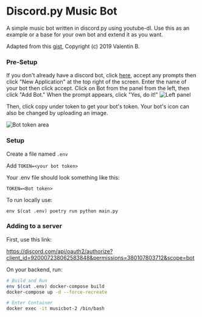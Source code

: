 # Discord.py Music Bot

A simple music bot written in discord.py using youtube-dl. Use this as an example or a base for your own bot and extend it as you want. 

Adapted from this [gist](https://gist.github.com/vbe0201/ade9b80f2d3b64643d854938d40a0a2d), Copyright (c) 2019 Valentin B.

### Pre-Setup

If you don't already have a discord bot, click [here](https://discordapp.com/developers/), accept any prompts then click "New Application" at the top right of the screen.  Enter the name of your bot then click accept.  Click on Bot from the panel from the left, then click "Add Bot."  When the prompt appears, click "Yes, do it!" 
![Left panel](https://i.imgur.com/hECJYWK.png)

Then, click copy under token to get your bot's token. Your bot's icon can also be changed by uploading an image.

![Bot token area](https://i.imgur.com/da0ktMC.png)

### Setup

Create a file named `.env`

Add `TOKEN=<your bot token>`

Your .env file should look something like this:

```
TOKEN=<Bot token>
```

To run locally use:

```
env $(cat .env) poetry run python main.py
```


### Adding to a server

First, use this link:

<https://discord.com/api/oauth2/authorize?client_id=920007238062583848&permissions=380107803712&scope=bot>

On your backend, run:

```sh
# Build and Run
env $(cat .env) docker-compose build 
docker-compose up -d --force-recreate

# Enter Container
docker exec -it musicbot-2 /bin/bash
```
